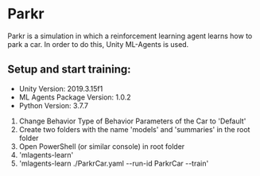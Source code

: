 # Parkr
Parkr is a simulation in which a reinforcement learning agent learns how to park a car. In order to do this, Unity ML-Agents is used.

## Setup and start training:
* Unity Version: 2019.3.15f1
* ML Agents Package Version: 1.0.2
* Python Version: 3.7.7

1. Change Behavior Type of Behavior Parameters of the Car to 'Default'   
1. Create two folders with the name 'models' and 'summaries' in the root folder
1. Open PowerShell (or similar console) in root folder
1. 'mlagents-learn'
1. 'mlagents-learn ./ParkrCar.yaml --run-id ParkrCar --train'
